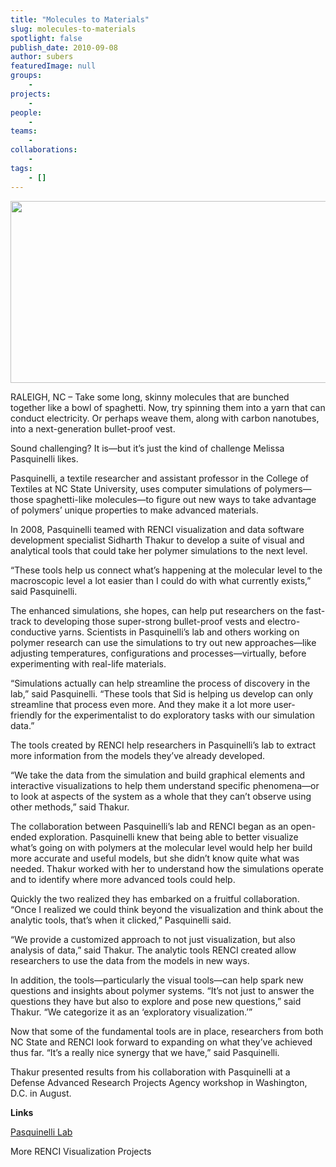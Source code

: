 ```yaml
---
title: "Molecules to Materials"
slug: molecules-to-materials
spotlight: false
publish_date: 2010-09-08
author: subers
featuredImage: null
groups:
    - 
projects:
    - 
people:
    - 
teams: 
    - 
collaborations:
    - 
tags:
    - []
---
```

<p>
<script type="text/javascript"></script>
</p>

<p><a href="http://www.renci.org/wp-content/uploads/2010/09/m2m-img2.jpg"><img class="alignnone size-full wp-image-6242" title="m2m-img2" src="http://www.renci.org/wp-content/uploads/2010/09/m2m-img2.jpg" alt="" width="630" height="291" /></a></p>

<p>RALEIGH, NC – Take some long, skinny molecules that are bunched together like a bowl of spaghetti. Now, try spinning them into a yarn that can conduct electricity. Or perhaps weave them, along with carbon nanotubes, into a next-generation bullet-proof vest.</p>

<p>Sound challenging? It is—but it’s just the kind of challenge Melissa Pasquinelli likes.<!--more--></p>

<p>Pasquinelli, a textile researcher and assistant professor in the College of Textiles at NC State University, uses computer simulations of polymers—those spaghetti-like molecules—to figure out new ways to take advantage of polymers’ unique properties to make advanced materials.</p>

<p>In 2008, Pasquinelli teamed with RENCI visualization and data software development specialist Sidharth Thakur to develop a suite of visual and analytical tools that could take her polymer simulations to the next level.</p>

<p>“These tools help us connect what’s happening at the molecular level to the macroscopic level a lot easier than I could do with what currently exists,” said Pasquinelli.</p>

<p>The enhanced simulations, she hopes, can help put researchers on the fast-track to developing those super-strong bullet-proof vests and electro-conductive yarns. Scientists in Pasquinelli’s lab and others working on polymer research can use the simulations to try out new approaches—like adjusting temperatures, configurations and processes—virtually, before experimenting with real-life materials.</p>

<p>“Simulations actually can help streamline the process of discovery in the lab,” said Pasquinelli. “These tools that Sid is helping us develop can only streamline that process even more. And they make it a lot more user-friendly for the experimentalist to do exploratory tasks with our simulation data.”</p>

<p>The tools created by RENCI help researchers in Pasquinelli’s lab to extract more information from the models they’ve already developed.</p>

<p>“We take the data from the simulation and build graphical elements and interactive visualizations to help them understand specific phenomena—or to look at aspects of the system as a whole that they can’t observe using other methods,” said Thakur.</p>

<p>The collaboration between Pasquinelli’s lab and RENCI began as an open-ended exploration. Pasquinelli knew that being able to better visualize what’s going on with polymers at the molecular level would help her build more accurate and useful models, but she didn’t know quite what was needed. Thakur worked with her to understand how the simulations operate and to identify where more advanced tools could help.</p>

<p>Quickly the two realized they has embarked on a fruitful collaboration.  “Once I realized we could think beyond the visualization and think about the analytic tools, that’s when it clicked,” Pasquinelli said.</p>

<p>“We provide a customized approach to not just visualization, but also analysis of data,” said Thakur. The analytic tools RENCI created allow researchers to use the data from the models in new ways.</p>

<p>In addition, the tools—particularly the visual tools—can help spark new questions and insights about polymer systems. “It’s not just to answer the questions they have but also to explore and pose new questions,” said Thakur. “We categorize it as an ‘exploratory visualization.’”</p>

<p>Now that some of the fundamental tools are in place, researchers from both NC State and RENCI look forward to expanding on what they’ve achieved thus far. “It’s a really nice synergy that we have,” said Pasquinelli.</p>

<p>Thakur presented results from his collaboration with Pasquinelli at a Defense Advanced Research Projects Agency workshop in Washington, D.C. in August.</p>

<p><strong class="renci_head">Links</strong></p>

<p><a href="http://www.te.ncsu.edu/mpasquinelli/" target="_blank">Pasquinelli Lab</a></p>

<p>More RENCI Visualization Projects</p>
